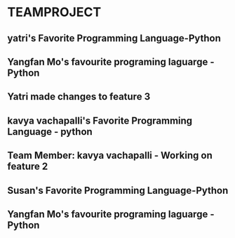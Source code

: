 # TEAMPROJECT 
## yatri's Favorite Programming Language-Python 
 ## Yangfan Mo's favourite programing laguarge - Python 
## Yatri made changes to feature 3
## kavya vachapalli's Favorite Programming Language - python
## Team Member: kavya vachapalli - Working on feature 2
## Susan's Favorite Programming Language-Python 
## Yangfan Mo's favourite programing laguarge - Python 

